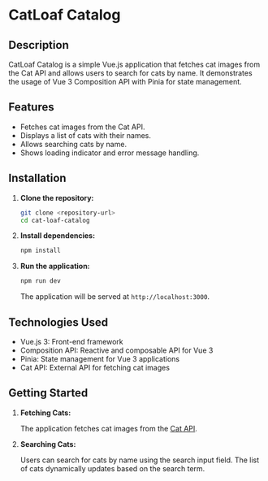 # CatLoaf Catalog

## Description

CatLoaf Catalog is a simple Vue.js application that fetches cat images from the Cat API and allows users to search for cats by name. It demonstrates the usage of Vue 3 Composition API with Pinia for state management.

## Features

- Fetches cat images from the Cat API.
- Displays a list of cats with their names.
- Allows searching cats by name.
- Shows loading indicator and error message handling.

## Installation

1. **Clone the repository:**

   ```bash
   git clone <repository-url>
   cd cat-loaf-catalog
   ```

2. **Install dependencies:**

   ```bash
   npm install
   ```

3. **Run the application:**

   ```bash
   npm run dev
   ```

   The application will be served at `http://localhost:3000`.

## Technologies Used

- Vue.js 3: Front-end framework
- Composition API: Reactive and composable API for Vue 3
- Pinia: State management for Vue 3 applications
- Cat API: External API for fetching cat images

## Getting Started

1. **Fetching Cats:**
   
   The application fetches cat images from the [Cat API](https://thecatapi.com/).

2. **Searching Cats:**
   
   Users can search for cats by name using the search input field. The list of cats dynamically updates based on the search term.
